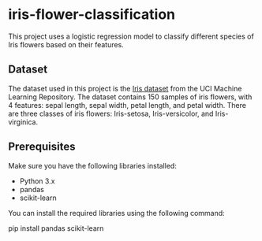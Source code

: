 # iris-flower-classification
This project uses a logistic regression model to classify different species of Iris flowers based on their features.


## Dataset

The dataset used in this project is the [Iris dataset](https://archive.ics.uci.edu/ml/datasets/iris) from the UCI Machine Learning Repository. The dataset contains 150 samples of iris flowers, with 4 features: sepal length, sepal width, petal length, and petal width. There are three classes of iris flowers: Iris-setosa, Iris-versicolor, and Iris-virginica.

## Prerequisites

Make sure you have the following libraries installed:

- Python 3.x
- pandas
- scikit-learn

You can install the required libraries using the following command:

pip install pandas scikit-learn
